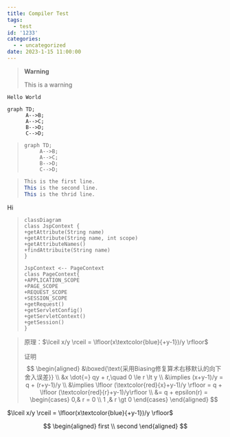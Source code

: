 ```yaml
---
title: Compiler Test
tags:
  - test
id: '1233'
categories:
  - - uncategorized
date: 2023-1-15 11:00:00
---
```


> **Warning**
>
> This is a warning

```test
Hello World
```



```mermaid
graph TD;
      A-->B;
      A-->C;
      B-->D;
      C-->D;
```

>```mermaid
>graph TD;
>      A-->B;
>      A-->C;
>      B-->D;
>      C-->D;
>```



>```java
>This is the first line.
>This is the second line.
>This is the thrid line.
>```











Hi









>```mermaid
>classDiagram
>class JspContext {
>+getAttribute(String name)
>+getAttribute(String name, int scope)
>+getAttributeNames()
>+findAttribuite(String name)
>}
>
>JspContext <-- PageContext
>class PageContext{
>+APPLICATION_SCOPE
>+PAGE_SCOPE
>+REQUEST_SCOPE
>+SESSION_SCOPE
>+getRequest()
>+getServletConfig()
>+getServletContext()
>+getSession()
>}
>```





> 原理：$\lceil x/y \rceil = \lfloor(x\textcolor{blue}{+y-1})/y \rfloor$
>
> 证明
> $$
> \begin{aligned}
> &\boxed{\text{采用Biasing修复算术右移默认的向下舍入误差}} \\
> &x \dot{=} qy + r,\quad 0 \le r \lt y \\
> &\implies (x+y-1)/y = q + (r+y-1)/y \\
> &\implies \lfloor (\textcolor{red}{x}+y-1)/y \rfloor = q + \lfloor (\textcolor{red}{r}+y-1)/y\rfloor \\
> &= q + epsilon(r) =
> \begin{cases}
> 0,& r = 0 \\
> 1 ,& r \gt 0
> \end{cases}
> \end{aligned}
> $$



$\lceil x/y \rceil = \lfloor(x\textcolor{blue}{+y-1})/y \rfloor$


$$
\begin{aligned}
first \\
second
\end{aligned}
$$
